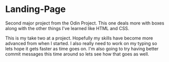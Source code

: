 # Landing-Page
Second major project from the Odin Project. This one deals more with boxes along with the other things I've learned like HTML and CSS.

This is my take two at a project. Hopefully my skills have become more advanced from when I started. I also really need to work on my typing so lets hope it gets faster as time goes on. I'm also going to try having better commit messages this time around so lets see how that goes as well.